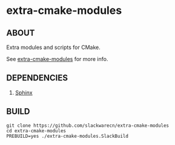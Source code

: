# extra-cmake-modules

## ABOUT

Extra modules and scripts for CMake.

See [extra-cmake-modules](extra-cmake-modules.info) for more info.

## DEPENDENCIES

1. [Sphinx](https://slackbuilds.org/repository/14.2/development/Sphinx/)

## BUILD

```
git clone https://github.com/slackwarecn/extra-cmake-modules
cd extra-cmake-modules
PREBUILD=yes ./extra-cmake-modules.SlackBuild
```

